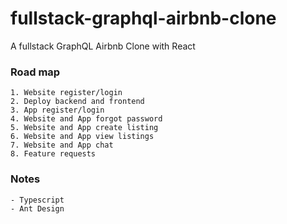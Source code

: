 # fullstack-graphql-airbnb-clone

A fullstack GraphQL Airbnb Clone with React 

### Road map

    1. Website register/login
    2. Deploy backend and frontend
    3. App register/login
    4. Website and App forgot password
    5. Website and App create listing
    6. Website and App view listings
    7. Website and App chat
    8. Feature requests

### Notes

    - Typescript
    - Ant Design